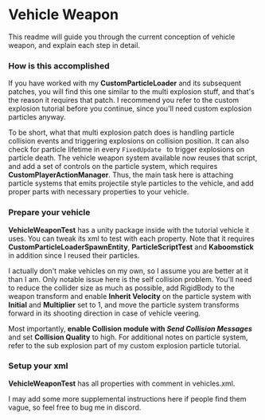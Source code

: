 # Vehicle Weapon

This readme will guide you through the current conception of vehicle weapon, and explain each step in detail.

### How is this accomplished

If you have worked with my **CustomParticleLoader** and its subsequent patches, you will find this one similar to the multi explosion stuff, and that's the reason it requires that patch. I recommend you refer to the custom explosion tutorial before you continue, since you'll need custom explosion particles anyway.

To be short, what that multi explosion patch does is handling particle collision events and triggering explosions on collision position. It can also check for particle lifetime in every `FixedUpdate ` to trigger explosions on particle death. The vehicle weapon system available now reuses that script, and add a set of controls on the particle system, which requires **CustomPlayerActionManager**. Thus, the main task here is attaching particle systems that emits projectile style particles to the vehicle, and add proper parts with necessary properties to your vehicle.

### Prepare your vehicle

**VehicleWeaponTest** has a unity package inside with the tutorial vehicle it uses. You can tweak its xml to test with each property. Note that it requires **CustomParticleLoaderSpawnEntity**, **ParticleScriptTest** and **Kaboomstick** in addition since I reused their particles.

I actually don't make vehicles on my own, so I assume you are better at it than I am. Only notable issue here is the self collision problem. You'll need to reduce the collider size as much as possible, add RigidBody to the weapon transform and enable **Inherit Velocity** on the particle system with **Initial** and **Multiplier** set to 1, and move the particle system transforms forward in its shooting direction in case of vehicle veering.

Most importantly, **enable Collision module with *Send Collision Messages*** and set **Collision Quality** to high. For additional notes on particle system, refer to the sub explosion part of my custom explosion particle tutorial.

### Setup your xml

**VehicleWeaponTest** has all properties with comment in vehicles.xml.

I may add some more supplemental instructions here if people find them vague, so feel free to bug me in discord.



